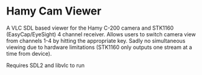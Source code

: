 Hamy Cam Viewer
===============

A VLC SDL based viewer for the Hamy C-200 camera and STK1160 (EasyCap/EyeSight) 4 channel receiver. 
Allows users to switch camera view from channels 1-4 by hitting the appropriate key. Sadly no simultaneous viewing due to hardware limitations (STK1160 only outputs one stream at a time from device).

Requires SDL2 and libvlc to run 
